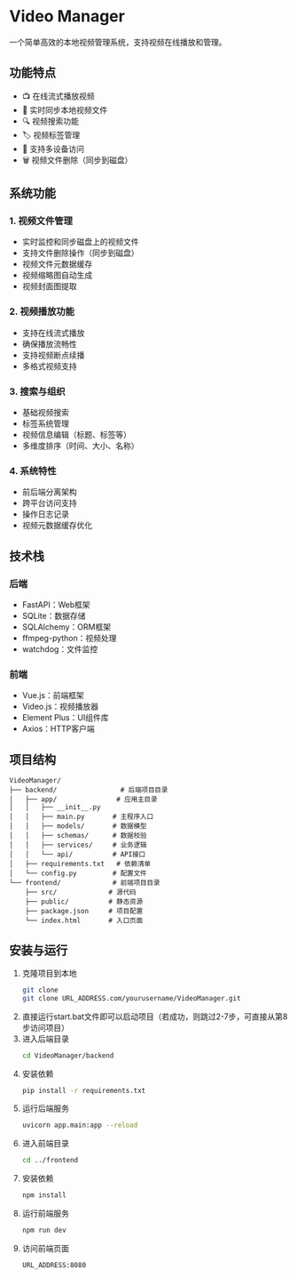 # Video Manager

一个简单高效的本地视频管理系统，支持视频在线播放和管理。

## 功能特点

- 📺 在线流式播放视频
- 🔄 实时同步本地视频文件
- 🔍 视频搜索功能
- 🏷️ 视频标签管理
- 📱 支持多设备访问
- 🗑️ 视频文件删除（同步到磁盘）

## 系统功能

### 1. 视频文件管理
- 实时监控和同步磁盘上的视频文件
- 支持文件删除操作（同步到磁盘）
- 视频文件元数据缓存
- 视频缩略图自动生成
- 视频封面图提取

### 2. 视频播放功能
- 支持在线流式播放
- 确保播放流畅性
- 支持视频断点续播
- 多格式视频支持

### 3. 搜索与组织
- 基础视频搜索
- 标签系统管理
- 视频信息编辑（标题、标签等）
- 多维度排序（时间、大小、名称）

### 4. 系统特性
- 前后端分离架构
- 跨平台访问支持
- 操作日志记录
- 视频元数据缓存优化

## 技术栈

### 后端
- FastAPI：Web框架
- SQLite：数据存储
- SQLAlchemy：ORM框架
- ffmpeg-python：视频处理
- watchdog：文件监控

### 前端
- Vue.js：前端框架
- Video.js：视频播放器
- Element Plus：UI组件库
- Axios：HTTP客户端

## 项目结构

```plaintext
VideoManager/
├── backend/                # 后端项目目录
│   ├── app/               # 应用主目录
│   │   ├── __init__.py
│   │   ├── main.py       # 主程序入口
│   │   ├── models/       # 数据模型
│   │   ├── schemas/      # 数据校验
│   │   ├── services/     # 业务逻辑
│   │   └── api/          # API接口
│   ├── requirements.txt   # 依赖清单
│   └── config.py         # 配置文件
└── frontend/             # 前端项目目录
    ├── src/             # 源代码
    ├── public/          # 静态资源
    ├── package.json     # 项目配置
    └── index.html       # 入口页面

```

## 安装与运行
1. 克隆项目到本地
   ```bash
   git clone
   git clone URL_ADDRESS.com/yourusername/VideoManager.git
   ```
2. 直接运行start.bat文件即可以启动项目（若成功，则跳过2-7步，可直接从第8步访问项目）
2. 进入后端目录
   ```bash
   cd VideoManager/backend
   ```
3. 安装依赖
   ```bash
   pip install -r requirements.txt
   ```
4. 运行后端服务
   ```bash
   uvicorn app.main:app --reload
   ```
5. 进入前端目录
   ```bash
   cd ../frontend
   ```
6. 安装依赖
   ```bash
   npm install
   ```
7. 运行前端服务
   ```bash
   npm run dev
   ```
8. 访问前端页面
    ```bash
    URL_ADDRESS:8080
    ```


    